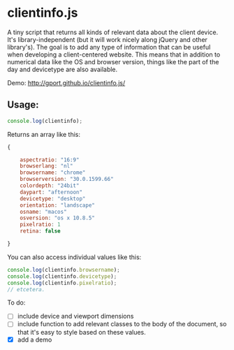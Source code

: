 clientinfo.js
=============

A tiny script that returns all kinds of relevant data about the client device. It's library-independent (but it will work nicely along jQuery and other library's).
The goal is to add any type of information that can be useful when developing a client-centered website. 
This means that in addition to numerical data like the OS and browser version, things like the part of the day and devicetype are also available.

Demo: http://gport.github.io/clientinfo.js/

## Usage:

```javascript
console.log(clientinfo);
```

Returns an array like this:

```javascript
{

	aspectratio: "16:9"
	browserlang: "nl"
	browsername: "chrome"
	browserversion: "30.0.1599.66"
	colordepth: "24bit"
	daypart: "afternoon"
	devicetype: "desktop"
	orientation: "landscape"
	osname: "macos"
	osversion: "os x 10.8.5"
	pixelratio: 1
	retina: false

}
```

You can also access individual values like this:

```javascript
console.log(clientinfo.browsername);
console.log(clientinfo.devicetype);
console.log(clientinfo.pixelratio);
// etcetera.
```

To do:

* [ ] include device and viewport dimensions
* [ ] include function to add relevant classes to the body of the document, so that it's easy to style based on these values.
* [x] add a demo